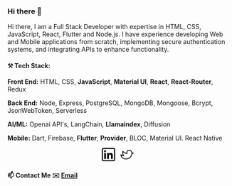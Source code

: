 ### Hi there 👋
Hi there, I am a Full Stack Developer with expertise in HTML, CSS, JavaScript, React, Flutter and Node.js. I have experience developing Web and Mobile applications from scratch, implementing secure authentication systems, and integrating APIs to enhance functionality.  

#### ⚒ Tech Stack:

**Front End:**  HTML, CSS, **JavaScript**, **Material UI**, **React**, **React-Router**, Redux

**Back End:** Node, Express, PostgreSQL, MongoDB, Mongoose, Bcrypt, JsonWebToken, Serverless

**AI/ML:** Openai API's, LangChain, **Llamaindex**, Diffusion

**Mobile:**  Dart, Firebase, **Flutter**, **Provider**, BLOC, Material UI. React Native

<p align='center'>
<a href="https://www.linkedin.com/in/muzammil-dafedar-61893418b/"><img height="30" src="https://github.com/muzammildafedar/muzammildafedar/blob/master/linkedin.png?raw=true"></a>&nbsp;&nbsp;
<a href="https://twitter.com/gullyprogrammer"><img height="30" src="https://github.com/muzammildafedar/muzammildafedar/blob/master/twitter.png?raw=true"></a>&nbsp;&nbsp;

</p>


#### 📫 Contact Me ✉️ [Email](mailto:muzammildafedaar@gmail.com) 

